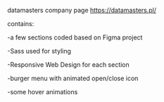 datamasters company page https://datamasters.pl/

contains:

-a few sections coded based on Figma project

-Sass used for styling

-Responsive Web Design for each section

-burger menu with animated open/close icon

-some hover animations

